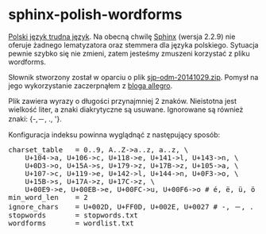 # sphinx-polish-wordforms
[Polski język trudna język](http://www.wykop.pl/wpis/10268188/polska-pierogi-polskajezyktrudnajezyk-reddit-moj-j/). Na obecną chwilę [Sphinx](http://sphinxsearch.com/) (wersja 2.2.9) nie oferuje żadnego lematyzatora oraz stemmera dla języka polskiego. Sytuacja pewnie szybko się nie zmieni, zatem jesteśmy zmuszeni korzystać z pliku wordforms.

Słownik stworzony został w oparciu o plik [sjp-odm-20141029.zip](http://sjp.pl/slownik/odmiany/). Pomysł na jego wykorzystanie zaczerpnąłem z [bloga allegro](https://web.archive.org/web/20150125021033/http://blog.allegrogroup.com/it/jak-wygenerowac-dobry-plik-wordforms-dla-silnika-wyszukiwania-sphinx).

Plik zawiera wyrazy o długości przynajmniej 2 znaków. Nieistotna jest wielkość liter, a znaki diakrytyczne są usuwane. Ignorowane są również znaki:  {-,－, ., '}.

Konfiguracja indeksu powinna wyglądnąć z następujący sposób:
<pre>
charset_table 	= 0..9, A..Z->a..z, a..z, \
	U+104->a, U+106->c, U+118->e, U+141->l, U+143->n, \
	U+0D3->o, U+15A->s, U+179->z, U+17B->z, U+105->a, \
	U+107->c, U+119->e, U+142->l, U+144->n, U+0F3->o, \
	U+15B->s, U+17A->z, U+17C->z, \
	U+00E9->e, U+00EB->e, U+00FC->u, U+00F6->o # é, ë, ü, ö
min_word_len	= 2
ignore_chars	= U+002D, U+FF0D, U+002E, U+0027 # -, －, . , '
stopwords		= stopwords.txt
wordforms		= wordlist.txt
</pre>
